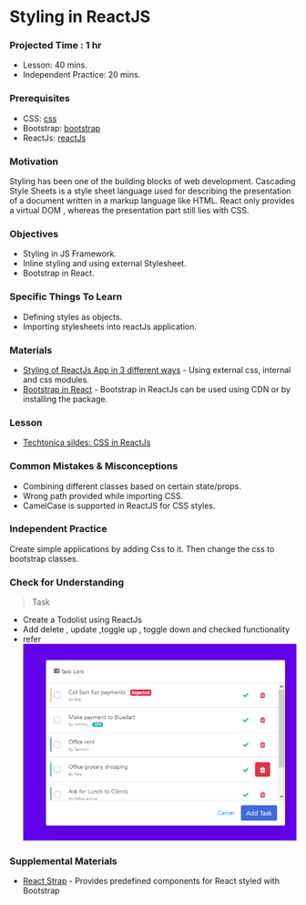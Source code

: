 # Styling in ReactJS

### Projected Time : 1 hr
- Lesson: 40 mins.
- Independent Practice: 20 mins.

### Prerequisites
- CSS: [css](../css/css.md)
- Bootstrap: [bootstrap](../bootstrap/bootstrap.md)
- ReactJs: [reactJs](./react.md)


### Motivation

Styling has been one of the building blocks of web development. Cascading Style Sheets is a style sheet language used for describing the presentation of a document written in a markup language like HTML. React only provides a virtual DOM , whereas the presentation part still lies with CSS.

### Objectives

- Styling in JS Framework.
- Inline styling and using external Stylesheet.
- Bootstrap in React.	 

### Specific Things To Learn

- Defining styles as objects.
- Importing stylesheets into reactJs application.

### Materials

- [Styling of ReactJs App in 3 different ways](https://www.youtube.com/watch?v=j5P9FHiBVNo) - Using external css, internal and css modules.
- [Bootstrap in React](https://www.youtube.com/watch?v=wdbzLi0tWq0) - Bootstrap in ReactJs can be used using CDN or by installing the package. 

### Lesson

- [Techtonica sildes: CSS in ReactJs ](https://drive.google.com/open?id=15oauTP4afibqMvNKW5XgVC1qraYUKxY-)



### Common Mistakes & Misconceptions


- Combining different classes based on certain state/props.
- Wrong path provided while importing CSS.
- CamelCase is supported in ReactJS for CSS styles.


### Independent Practice

Create simple applications by adding Css to it. Then change the css to bootstrap classes.


### Check for Understanding

 > Task
 - Create a Todolist using ReactJs
 - Add delete , update ,toggle up , toggle down and checked functionality 
 - refer ![Todolist](./todolist_react_bootstrap.png)	

### Supplemental Materials
- [React Strap](https://reactstrap.github.io/) - Provides predefined components for React styled with Bootstrap
